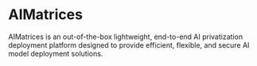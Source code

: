 # AIMatrices
AIMatrices is an out-of-the-box lightweight, end-to-end AI privatization deployment platform designed to provide efficient, flexible, and secure AI model deployment solutions.
